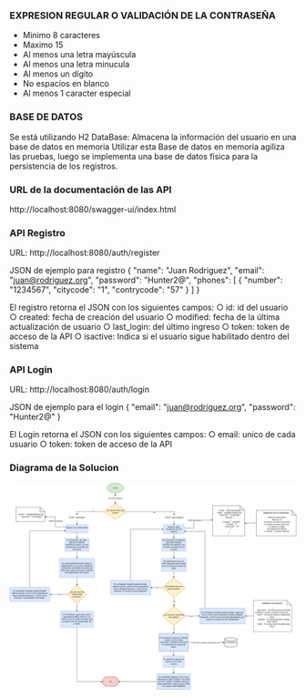 ### EXPRESION REGULAR O VALIDACIÓN DE LA CONTRASEÑA

- Minimo 8 caracteres
- Maximo 15
- Al menos una letra mayúscula
- Al menos una letra minucula
- Al menos un dígito
- No espacios en blanco
- Al menos 1 caracter especial

### BASE DE DATOS ###

Se está utilizando H2 DataBase: Almacena la información del usuario en una base de datos en memoria
Utilizar esta Base de datos en memoria agiliza las pruebas, luego se implementa una base de datos física 
para la persistencia de los registros.

### URL de la documentación de las API ###
http://localhost:8080/swagger-ui/index.html

### API Registro ###
URL: http://localhost:8080/auth/register

JSON de ejemplo para registro
{
    "name": "Juan Rodriguez",
    "email": "juan@rodriguez.org",
    "password": "Hunter2@",
    "phones": [
        {
            "number": "1234567",
            "citycode": "1",
            "contrycode": "57"
        }
    ]
}

El registro retorna el JSON con los siguientes campos:
○ id: id del usuario
○ created: fecha de creación del usuario
○ modified: fecha de la última actualización de usuario
○ last_login: del último ingreso
○ token: token de acceso de la API
○ isactive: Indica si el usuario sigue habilitado dentro del sistema

### API Login  ###
URL: http://localhost:8080/auth/login

JSON de ejemplo para el login
{
   "email": "juan@rodriguez.org",
    "password": "Hunter2@"
}

El Login retorna el JSON con los siguientes campos:
○ email: unico de cada usuario
○ token: token de acceso de la API

### Diagrama de la Solucion  ###

![Diagrama de Integración](diagrama_demo_integracion.drawio.png)



